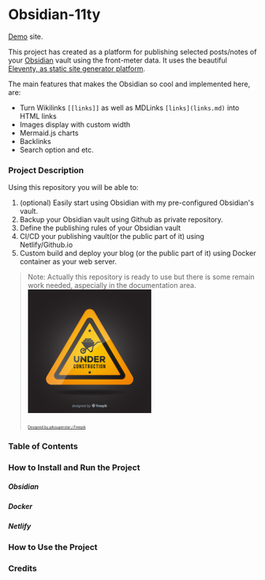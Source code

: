 # Obsidian-11ty
[Demo](https://obsidian-11ty.netlify.app/) site.

This project has created as a platform for publishing selected posts/notes of your [Obsidian](https://obsidian.md/) vault using the front-meter data. It uses the beautiful [Eleventy, as static site generator platform](https://www.11ty.dev/). 

The main features that makes the Obsidian so cool and implemented here, are: 
- Turn Wikilinks `[[links]]` as well as MDLinks `[links](links.md)` into HTML links
- Images display with custom width
- Mermaid.js charts 
- Backlinks
- Search option
and etc.

### Project Description
Using this repository you will be able to:
1. (optional) Easily start using Obsidian with my pre-configured Obsidian's vault.
2. Backup your Obsidian vault using Github as private repository.
3. Define the publishing rules of your Obsidian vault
4. CI/CD your publishing vault(or the public part of it) using Netlify/Github.io 
5.  Custom build and deploy your blog (or the public part of it) using Docker container as your web server.

> Note: Actually this repository is ready to use but there is some remain work needed, aspecially in the documentation area.
> <img width="250px" src="/src/css/images/2419989.jpg" alt="UnderConstruction" style="max-width: 250PX;">
> 
> <a href="http://www.freepik.com" style="font-size: 0.5em;">Designed by pikisuperstar / Freepik</a>


### Table of Contents
### How to Install and Run the Project
##### Obsidian
##### Docker
##### Netlify
### How to Use the Project
### Credits
